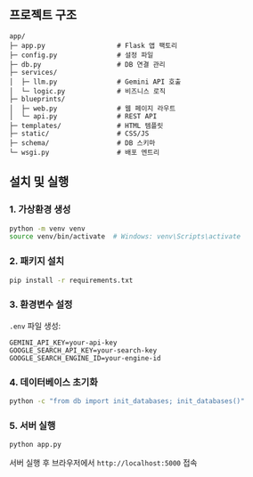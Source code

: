 ## 프로젝트 구조

```
app/
├─ app.py                  # Flask 앱 팩토리
├─ config.py               # 설정 파일
├─ db.py                   # DB 연결 관리
├─ services/
│  ├─ llm.py               # Gemini API 호출
│  └─ logic.py             # 비즈니스 로직
├─ blueprints/
│  ├─ web.py               # 웹 페이지 라우트
│  └─ api.py               # REST API
├─ templates/              # HTML 템플릿
├─ static/                 # CSS/JS
├─ schema/                 # DB 스키마
└─ wsgi.py                 # 배포 엔트리
```

## 설치 및 실행

### 1. 가상환경 생성
```bash
python -m venv venv
source venv/bin/activate  # Windows: venv\Scripts\activate
```

### 2. 패키지 설치
```bash
pip install -r requirements.txt
```

### 3. 환경변수 설정
`.env` 파일 생성:
```
GEMINI_API_KEY=your-api-key
GOOGLE_SEARCH_API_KEY=your-search-key
GOOGLE_SEARCH_ENGINE_ID=your-engine-id
```

### 4. 데이터베이스 초기화
```bash
python -c "from db import init_databases; init_databases()"
```

### 5. 서버 실행
```bash
python app.py
```

서버 실행 후 브라우저에서 `http://localhost:5000` 접속

